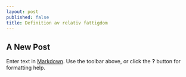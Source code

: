 ```yaml
---
layout: post
published: false
title: Definition av relativ fattigdom
---
```


## A New Post

Enter text in [Markdown](http://daringfireball.net/projects/markdown/). Use the toolbar above, or click the **?** button for formatting help.
